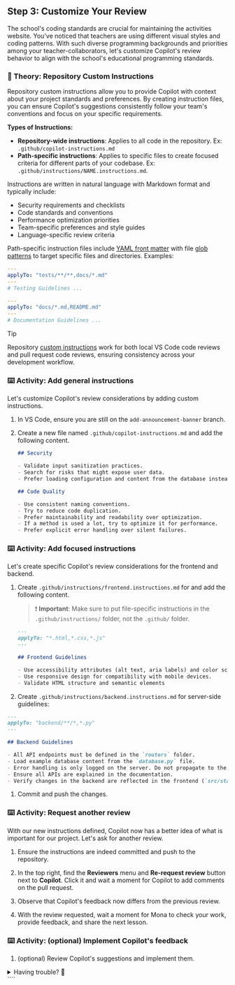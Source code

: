 ## Step 3: Customize Your Review

The school's coding standards are crucial for maintaining the activities website. You've noticed that teachers are using different visual styles and coding patterns. With such diverse programming backgrounds and priorities among your teacher-collaborators, let's customize Copilot's review behavior to align with the school's educational programming standards.

### 📖 Theory: Repository Custom Instructions

Repository custom instructions allow you to provide Copilot with context about your project standards and preferences. By creating instruction files, you can ensure Copilot's suggestions consistently follow your team's conventions and focus on your specific requirements.

**Types of Instructions:**

- **Repository-wide instructions**: Applies to all code in the repository. Ex: `.github/copilot-instructions.md`
- **Path-specific instructions**: Applies to specific files to create focused criteria for different parts of your codebase. Ex: `.github/instructions/NAME.instructions.md`.

Instructions are written in natural language with Markdown format and typically include:

- Security requirements and checklists
- Code standards and conventions
- Performance optimization priorities
- Team-specific preferences and style guides
- Language-specific review criteria

Path-specific instruction files include [YAML front matter](https://docs.github.com/en/contributing/writing-for-github-docs/using-yaml-frontmatter) with file [glob patterns](https://code.visualstudio.com/docs/editor/glob-patterns) to target specific files and directories. Examples:

```yaml
---
applyTo: "tests/**/**,docs/*.md"
---
# Testing Guidelines ...
```

```yaml
---
applyTo: "docs/*.md,README.md"
---
# Documentation Guidelines ...
```

> [!TIP]
> Repository [custom instructions](https://docs.github.com/en/copilot/how-tos/custom-instructions/adding-repository-custom-instructions-for-github-copilot) work for both local VS Code code reviews and pull request code reviews, ensuring consistency across your development workflow.

### ⌨️ Activity: Add general instructions

Let's customize Copilot's review considerations by adding custom instructions.

1. In VS Code, ensure you are still on the `add-announcement-banner` branch.

1. Create a new file named `.github/copilot-instructions.md` and add the following content.

   ```markdown
   ## Security

   - Validate input sanitization practices.
   - Search for risks that might expose user data.
   - Prefer loading configuration and content from the database instead of hard coded content. If absolutely necessary, load it from environment variables or a non-committed config file.

   ## Code Quality

   - Use consistent naming conventions.
   - Try to reduce code duplication.
   - Prefer maintainability and readability over optimization.
   - If a method is used a lot, try to optimize it for performance.
   - Prefer explicit error handling over silent failures.
   ```

### ⌨️ Activity: Add focused instructions

Let's create specific Copilot's review considerations for the frontend and backend.

1. Create `.github/instructions/frontend.instructions.md` for and add the following content.

   > ❗️ **Important**: Make sure to put file-specific instructions in the `.github/instructions/` folder, not the `.github/` folder.

   ```markdown
   ---
   applyTo: "*.html,*.css,*.js"
   ---

   ## Frontend Guidelines

   - Use accessibility attributes (alt text, aria labels) and color schemes.
   - Use responsive design for compatibility with mobile devices.
   - Validate HTML structure and semantic elements
   ```

1. Create `.github/instructions/backend.instructions.md` for server-side guidelines:

```markdown
---
applyTo: "backend/**/*,*.py"
---

## Backend Guidelines

- All API endpoints must be defined in the `routers` folder.
- Load example database content from the `database.py` file.
- Error handling is only logged on the server. Do not propagate to the frontend.
- Ensure all APIs are explained in the documentation.
- Verify changes in the backend are reflected in the frontend (`src/static/**`). If possible breaking changes are found, mention them to the developer.
```

1. Commit and push the changes.

### ⌨️ Activity: Request another review

With our new instructions defined, Copilot now has a better idea of what is important for our project. Let's ask for another review.

1. Ensure the instructions are indeed committed and push to the repository.

1. In the top right, find the **Reviewers** menu and **Re-request review** button next to **Copilot**. Click it and wait a moment for Copilot to add comments on the pull request.

1. Observe that Copilot's feedback now differs from the previous review.

1. With the review requested, wait a moment for Mona to check your work, provide feedback, and share the next lesson.

### ⌨️ Activity: (optional) Implement Copilot's feedback

1. (optional) Review Copilot's suggestions and implement them.

<details>
<summary>Having trouble? 🤷</summary><br/>

- Make sure instruction files are in the `.github/` directory and use the `.instructions.md` file extension.

</details>
````
